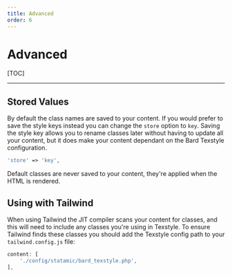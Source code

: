 ```yaml
---
title: Advanced
order: 6
---
```


# Advanced

[TOC]

---

## Stored Values

By default the class names are saved to your content. If you would prefer to save the style keys instead you can change the `store` option to `key`. Saving the style key allows you to rename classes later without having to update all your content, but it does make your content dependant on the Bard Texstyle configuration.

```php
'store' => 'key',
```

Default classes are never saved to your content, they're applied when the HTML is rendered.

## Using with Tailwind

When using Tailwind the JIT compiler scans your content for classes, and this will need to include any classes you're using in  Texstyle. To ensure Tailwind finds these classes you should add the Texstyle config path to your `tailwind.config.js` file:

```js
content: [
    './config/statamic/bard_texstyle.php',
],
```